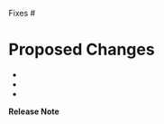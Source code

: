 <!--
Request Prow to automatically lint any go code in this PR:

/lint
-->

Fixes #

# Proposed Changes

*
*
*

**Release Note**

<!-- Enter your extended release note in the below block. If the PR requires
additional action from users switching to the new release, include the string
"action required". If no release note is required, write "NONE". -->

```release-note

```